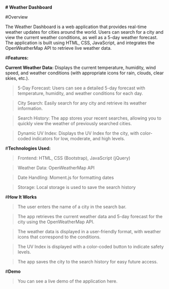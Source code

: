**# Weather Dashboard**

#Overview

The Weather Dashboard is a web application that provides real-time weather updates for cities around the world. Users can search for a city and view the current weather conditions, as well as a 5-day weather forecast. The application is built using HTML, CSS, JavaScript, and integrates the OpenWeatherMap API to retrieve live weather data.

#**Features:**

**Current Weather Data:**  Displays the current temperature, humidity, wind speed, and weather conditions (with appropriate icons for rain, clouds, clear skies, etc.).

> 5-Day Forecast: Users can see a detailed 5-day forecast with temperature, humidity, and weather conditions for each day.

> City Search: Easily search for any city and retrieve its weather information.

> Search History: The app stores your recent searches, allowing you to quickly view the weather of previously searched cities.

> Dynamic UV Index: Displays the UV Index for the city, with color-coded indicators for low, moderate, and high levels.

#**Technologies Used:**

> Frontend: HTML, CSS (Bootstrap), JavaScript (jQuery)

> Weather Data: OpenWeatherMap API

> Date Handling: Moment.js for formatting dates

> Storage: Local storage is used to save the search history

#**How It Works**

> The user enters the name of a city in the search bar.

> The app retrieves the current weather data and 5-day forecast for the city using the OpenWeatherMap API.

> The weather data is displayed in a user-friendly format, with weather icons that correspond to the conditions.

> The UV Index is displayed with a color-coded button to indicate safety levels.

> The app saves the city to the search history for easy future access.

#**Demo**

> You can see a live demo of the application here.
